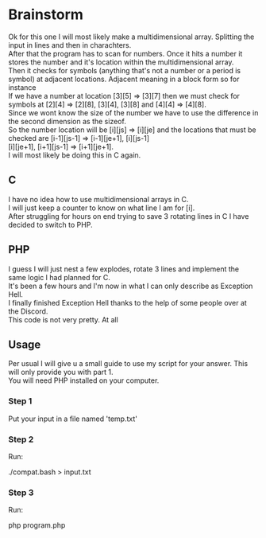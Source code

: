 # Brainstorm
Ok for this one I will most likely make a multidimensional array. Splitting the input in lines and then in charachters.\
After that the program has to scan for numbers. Once it hits a number it stores the number and it's location within the multidimensional array.\
Then it checks for symbols (anything that's not a number or a period is symbol) at adjacent locations. Adjacent meaning in a block form so for instance\
If we have a number at location [3][5] => [3][7] then we must check for symbols at [2][4] => [2][8], [3][4], [3][8] and [4][4] => [4][8].\
Since we wont know the size of the number we have to use the difference in the second dimension as the sizeof.\
So the number location will be [i][js] => [i][je] and the locations that must be checked are [i-1][js-1] => [i-1][je+1], [i][js-1]\
[i][je+1], [i+1][js-1] => [i+1][je+1].\
I will most likely be doing this in C again.

## C
I have no idea how to use multidimensional arrays in C.\
I will just keep a counter to know on what line I am for [i].\
After struggling for hours on end trying to save 3 rotating lines in C I have decided to switch to PHP.

## PHP
I guess I will just nest a few explodes, rotate 3 lines and implement the same logic I had planned for C.\
It's been a few hours and I'm now in what I can only describe as Exception Hell.\
I finally finished Exception Hell thanks to the help of some people over at the Discord.\
This code is not very pretty. At all

## Usage
Per usual I will give u a small guide to use my script for your answer. This will only provide you with part 1.\
You will need PHP installed on your computer.

### Step 1
Put your input in a file named 'temp.txt'

### Step 2
Run: <p>./compat.bash > input.txt</p>

### Step 3
Run: <p>php program.php</p>